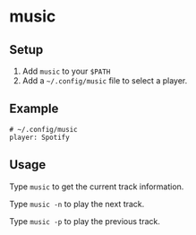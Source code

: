 # music

## Setup

1. Add `music` to your `$PATH`
2. Add a `~/.config/music` file to select a player.

## Example

```
# ~/.config/music
player: Spotify
```

## Usage

Type `music` to get the current track information.

Type `music -n` to play the next track.

Type `music -p` to play the previous track.
